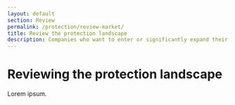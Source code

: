 ```yaml
---
layout: default
section: Review
permalink: /protection/review-market/
title: Review the protection landscape
description: Companies who want to enter or significantly expand their presence in the UK protection market should review the protection landscape.
---
```


# Reviewing the protection landscape

Lorem ipsum.
